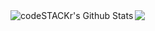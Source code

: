 <a>
	<img align="left" alt="codeSTACKr's Github Stats" src="https://github-readme-stats.vercel.app/api?username=dfields16&show_icons=true&hide_border=true&count_private=true&show_icons=true&hide=stars,contribs&hide_rank=true&include_all_commits=true" />
</a>
<a>
	<img align="left" src="https://github-readme-stats.vercel.app/api/top-langs/?username=dfields16&hide=gherkin,html,css&hide_border=true&count_private=true&include_all_commits=true" />
</a>